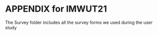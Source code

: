 # APPENDIX for IMWUT21

The Survey folder includes all the survey forms we used during the user study
